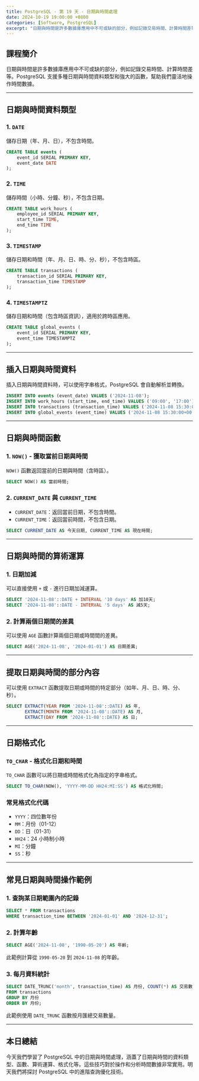 ```yaml
---
title: PostgreSQL - 第 19 天 - 日期與時間處理
date: 2024-10-19 19:00:00 +0800
categories: [Software, PostgreSQL]
excerpt: "日期與時間是許多數據庫應用中不可或缺的部分，例如記錄交易時間、計算時間差等。PostgreSQL 支援多種日期與時間資料類型和強大的函數，幫助我們靈活地操作時間數據。"
---
```


## 課程簡介
日期與時間是許多數據庫應用中不可或缺的部分，例如記錄交易時間、計算時間差等。PostgreSQL 支援多種日期與時間資料類型和強大的函數，幫助我們靈活地操作時間數據。

---

## 日期與時間資料類型

### 1. `DATE`
儲存日期（年、月、日），不包含時間。

```sql
CREATE TABLE events (
    event_id SERIAL PRIMARY KEY,
    event_date DATE
);
```

### 2. `TIME`
儲存時間（小時、分鐘、秒），不包含日期。

```sql
CREATE TABLE work_hours (
    employee_id SERIAL PRIMARY KEY,
    start_time TIME,
    end_time TIME
);
```

### 3. `TIMESTAMP`
儲存日期和時間（年、月、日、時、分、秒），不包含時區。

```sql
CREATE TABLE transactions (
    transaction_id SERIAL PRIMARY KEY,
    transaction_time TIMESTAMP
);
```

### 4. `TIMESTAMPTZ`
儲存日期和時間（包含時區資訊），適用於跨時區應用。

```sql
CREATE TABLE global_events (
    event_id SERIAL PRIMARY KEY,
    event_time TIMESTAMPTZ
);
```

---

## 插入日期與時間資料

插入日期與時間資料時，可以使用字串格式，PostgreSQL 會自動解析並轉換。

```sql
INSERT INTO events (event_date) VALUES ('2024-11-08');
INSERT INTO work_hours (start_time, end_time) VALUES ('09:00', '17:00');
INSERT INTO transactions (transaction_time) VALUES ('2024-11-08 15:30:00');
INSERT INTO global_events (event_time) VALUES ('2024-11-08 15:30:00+00');
```

---

## 日期與時間函數

### 1. `NOW()` - 獲取當前日期與時間
`NOW()` 函數返回當前的日期與時間（含時區）。

```sql
SELECT NOW() AS 當前時間;
```

### 2. `CURRENT_DATE` 與 `CURRENT_TIME`
- `CURRENT_DATE`：返回當前日期，不包含時間。
- `CURRENT_TIME`：返回當前時間，不包含日期。

```sql
SELECT CURRENT_DATE AS 今天日期, CURRENT_TIME AS 現在時間;
```

---

## 日期與時間的算術運算

### 1. 日期加減
可以直接使用 `+` 或 `-` 進行日期加減運算。

```sql
SELECT '2024-11-08'::DATE + INTERVAL '10 days' AS 加10天;
SELECT '2024-11-08'::DATE - INTERVAL '5 days' AS 減5天;
```

### 2. 計算兩個日期間的差異
可以使用 `AGE` 函數計算兩個日期或時間間的差異。

```sql
SELECT AGE('2024-11-08', '2024-01-01') AS 日期差異;
```

---

## 提取日期與時間的部分內容

可以使用 `EXTRACT` 函數提取日期或時間的特定部分（如年、月、日、時、分、秒）。

```sql
SELECT EXTRACT(YEAR FROM '2024-11-08'::DATE) AS 年,
       EXTRACT(MONTH FROM '2024-11-08'::DATE) AS 月,
       EXTRACT(DAY FROM '2024-11-08'::DATE) AS 日;
```

---

## 日期格式化

### `TO_CHAR` - 格式化日期和時間
`TO_CHAR` 函數可以將日期或時間格式化為指定的字串格式。

```sql
SELECT TO_CHAR(NOW(), 'YYYY-MM-DD HH24:MI:SS') AS 格式化時間;
```

### 常見格式化代碼
- `YYYY`：四位數年份
- `MM`：月份（01-12）
- `DD`：日（01-31）
- `HH24`：24 小時制小時
- `MI`：分鐘
- `SS`：秒

---

## 常見日期與時間操作範例

### 1. 查詢某日期範圍內的記錄

```sql
SELECT * FROM transactions
WHERE transaction_time BETWEEN '2024-01-01' AND '2024-12-31';
```

### 2. 計算年齡

```sql
SELECT AGE('2024-11-08', '1990-05-20') AS 年齡;
```

此範例計算從 `1990-05-20` 到 `2024-11-08` 的年齡。

### 3. 每月資料統計

```sql
SELECT DATE_TRUNC('month', transaction_time) AS 月份, COUNT(*) AS 交易數量
FROM transactions
GROUP BY 月份
ORDER BY 月份;
```

此範例使用 `DATE_TRUNC` 函數按月匯總交易數量。

---

## 本日總結
今天我們學習了 PostgreSQL 中的日期與時間處理，涵蓋了日期與時間的資料類型、函數、算術運算、格式化等。這些技巧對於操作和分析時間數據非常實用。明天我們將探討 PostgreSQL 中的進階查詢優化技術。
